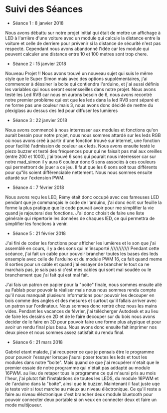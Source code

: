 # Suivi des Séances

* Séance 1 : 8 janvier 2018

Nous avons débattu sur notre projet initial qui était de mettre un affichage à LED à l'arrière d'une voiture avec un module qui calcule la distance entre la voiture et celle de derriere pour prévenir si la distance de sécurité n'est pas respecté.
Cependant nous avons abandonné l'idée car les module qui peuvent calculer une distance entre 10 et 100 metres sont trop chere.

* Séance 2 : 15 janvier 2018

Nouveau Projet !!
Nous avons trouvé un nouveau sujet qui suis le même style que le Super Simon mais avec des options supplémentaires, j'ai commencer à déssiner la boite qui contiendra l'arduino,  et j'ai aussi définis les variables qui nous seront essensseilles dans notre projet.
Nous avons testé les Led RVB car nous en aurons besoin de 6, nous avons recontré notre premier problème qui est que les leds dans la led RVB sont séparé et ne forme pas une couleur mais 3, nous avons donc décidé de mettre du plexiglass au dessus des led pour diffuser les lumières

* Séance 3 : 22 janvier 2018

Nous avons commencé à nous interresser aux modules et fonctions qu'on aurait besoin pour notre projet, nous nous sommes attardé sur les leds RGB où nous avons créé à partir d'une fonction trouvé sur internet, une fonction pour facilité l'admission de couleur aux leds.
Nous avons ensuite testé le piezo buzzer et testé des fréquences pour qui ne faisait pas mal aux oreilles (entre 200 et 1000), j'ai trouvé 6 sons qui pourait nous interresser car sur notre mad\_simon il y aura 6 couleur donc 6 sons associés à ces couleurs qui permettront de jouer a ce jeu. Il faut que les 6 sons soit tous différents pour qu"ils soient différenciable nettement.
Nous nous sommes ensuite attardé sur l'extension PWM.

* Séance 4 : 7 février 2018

Nous avons reçu les LED, Rémy était donc occupé avec ces fameuses LED pendant que je commançais le code de l'arduino, j'ai donc écrit sur feuille la forme la plus pratique que le code pouvait avoir pour me simplifier la vie quand je rajouterai des fonctions. J'ai donc choisit de faire une liste générale qui répertorie les données de chaques lED, ce qui permettra de simplifier les fonctions à venir.

* Séance 5 : 21 février 2018

J'ai fini de coder les fonctions pour afficher les lumières et le son que j'ai assemblé en cours, il y a des sons qui m'insuporté
////////////
Pendant cette scéance, j'ai fait un cable pour pouvoir brancher toutes les bases des leds ensemple avec celle de l'arduino et du module PWM 16, ca fait quand meme 8 sorties pour un cable et quand j'ai essayer de brancher le tout ca ne marchais pas, je sais pas si c'est mes cables qui sont mal soudée ou le branchement que j'ai fait qui est mal fait.

J'ai fais un patron en papier pour la "boite" finale, nous sommes ensuite allé au Fablab pour pouvoir la réaliser mais nous nous sommes rendu compte qu'il nous manquait plusieurs informations pour pouvoir les decouper en bois comme des angles et des mesures et surtout qu'il fallais arriver avec un patron sur l'ordinateur. Nous sommes donc rentré chez nous les mains vides.
Pendant les vacances de février, j'ai télécherger Autodesk et au lieu de faire les dessins en 2D et de le faire decouper sur du bois nous avons decider de le faire en 3D pour pouvoir faire une forme plus atypique et pour avoir un rendu final plus beau.
Nous avons donc ensuite fait imprimer nos deux piece et nous sommes assez satisfait du rendu final.

* Séance 6 : 21 mars 2018

Gabriel etant malade, j'ai recuperer ce que je pensais être le programme pour pouvoir l'essayer lorsque j'aurai poser toutes les leds et tout les modules dans notre "boite". Mais quand ce que j'ai recupérer n'etait que le premier essaie de notre programme qui n'était pas addapté au module 16PWM. au lieu de retaper tous le programme ce qui m'aurai pris au mois l'heur, j'ai plutot fait l'instalations de toutes les LEDS, du module 16PWM et de l'arduino dans la "boite", ainsi que le buzzer. Maintenant il faut juste uqe je teste voir si tout marche au mieux au niveau élèctronique.
Ce qu'il reste a faire au niveau élèctronique c'est brancher deux module bluetooth pour pouvoir connecter deux portable si on veux en connecter deux et faire un mode multijoueur.
